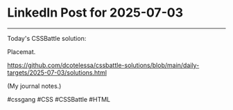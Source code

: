 # LinkedIn Post for 2025-07-03

---

Today's CSSBattle solution:

Placemat.

https://github.com/dcotelessa/cssbattle-solutions/blob/main/daily-targets/2025-07-03/solutions.html

(My journal notes.)

#cssgang #CSS #CSSBattle #HTML
